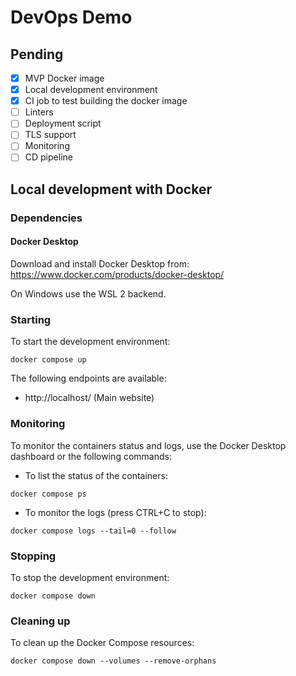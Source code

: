 # DevOps Demo

## Pending

- [x] MVP Docker image
- [x] Local development environment
- [x] CI job to test building the docker image
- [ ] Linters
- [ ] Deployment script
- [ ] TLS support
- [ ] Monitoring
- [ ] CD pipeline

## Local development with Docker

### Dependencies

#### Docker Desktop

Download and install Docker Desktop from: https://www.docker.com/products/docker-desktop/

On Windows use the WSL 2 backend.

### Starting

To start the development environment:

```shell
docker compose up
```

The following endpoints are available:

- http://localhost/ (Main website)

### Monitoring

To monitor the containers status and logs, use the Docker Desktop dashboard or the following commands:

- To list the status of the containers:

```shell
docker compose ps
```

- To monitor the logs (press CTRL+C to stop):

```shell
docker compose logs --tail=0 --follow
```

### Stopping

To stop the development environment:

```shell
docker compose down
```

### Cleaning up

To clean up the Docker Compose resources:

```shell
docker compose down --volumes --remove-orphans
```
